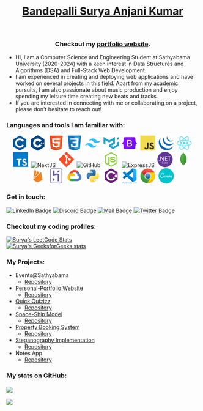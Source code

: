 <h1 align="center"><a href="https://bandepalli-surya.netlify.app/" target="_blank">Bandepalli Surya Anjani Kumar</a></h1>

<p align=center><img src="https://komarev.com/ghpvc/?username=Surya-Kumar-03&style=flat-square&color=blue" alt=""/></p>
<h3 align=center>Checkout my <a href="https://bandepalli-surya.netlify.app/" target="_blank">portfolio website</a>.</h3>

- Hi, I am a Computer Science and Engineering Student at Sathyabama University (2020-2024) with a keen interest in Data Structures and Algorithms (DSA) and Full-Stack Web Development. 
- I am experienced in creating and deploying web applications and have worked on several projects in this field. Apart from my academic pursuits, I am also passionate about music production and enjoy spending my leisure time creating new beats and tracks. 
- If you are interested in connecting with me or collaborating on a project, please don't hesitate to reach out!


### Languages and tools I am familiar with:
<div>
  <p align="center">
  <img src="https://github.com/devicons/devicon/blob/master/icons/c/c-plain.svg" title="C" alt="C" width="40" height="40"/>&nbsp;
  <img src="https://github.com/devicons/devicon/blob/master/icons/cplusplus/cplusplus-plain.svg" title="C++" alt="C++" width="40" height="40"/>&nbsp;
  <img src="https://github.com/devicons/devicon/blob/master/icons/html5/html5-original.svg" title="HTML" alt="HTML" width="40" height="40"/>&nbsp;
  <img src="https://github.com/devicons/devicon/blob/master/icons/css3/css3-original.svg" title="CSS" alt="CSS" width="40" height="40"/>&nbsp;
  <img src="https://github.com/devicons/devicon/blob/master/icons/tailwindcss/tailwindcss-plain.svg" title="Tailwind CSS" alt="Tailwind CSS" width="40" height="40"/>&nbsp;
  <img src="https://github.com/devicons/devicon/blob/master/icons/materialui/materialui-plain.svg" title="Material UI" alt="Material UI" width="40" height="40"/>&nbsp;
  <img src="https://github.com/devicons/devicon/blob/master/icons/bootstrap/bootstrap-original.svg" title="BootStrap" alt="BootStrap" width="40" height="40"/>&nbsp;
  <img src="https://github.com/devicons/devicon/blob/master/icons/javascript/javascript-original.svg" title="Javascript" alt="Javascript" width="40" height="40"/>&nbsp;
  <img src="https://github.com/devicons/devicon/blob/master/icons/jquery/jquery-original.svg" title="jQuery" alt="jQuery" width="40" height="40"/>&nbsp;
  <img src="https://github.com/devicons/devicon/blob/master/icons/react/react-original.svg" title="ReactJS" alt="ReactJS" width="40" height="40"/>&nbsp;
     <img src="https://github.com/devicons/devicon/blob/master/icons/typescript/typescript-original.svg" title="TypeScript" alt="TypeScript" width="40" height="40"/>&nbsp;
     <img src="https://user-images.githubusercontent.com/89148170/223796508-856e9d87-6d8e-4cdf-b1e6-813c1e53d0ea.png" title="NextJS" alt="NextJS" width="40" height="40"/>&nbsp;
  <img src="https://github.com/devicons/devicon/blob/master/icons/git/git-original.svg" title="Git" alt="Git" width="40" height="40"/>&nbsp;
  <img src="https://user-images.githubusercontent.com/89148170/194026320-01552edd-6d31-4d87-bb71-9a4d9b1f0eac.png" title="GitHub" alt="GitHub" width="40" height="40"/>&nbsp;
  <img src="https://github.com/devicons/devicon/blob/master/icons/nodejs/nodejs-original.svg" title="NodeJS" alt="NodeJS" width="40" height="40"/>&nbsp;
  <img src="https://user-images.githubusercontent.com/89148170/194025868-24100d5d-f972-4454-a0df-c4c4b49c8095.jpg" title="ExpressJS" alt="ExpressJS" width="40" height="40"/>&nbsp;
  <img src="https://github.com/devicons/devicon/blob/master/icons/dotnetcore/dotnetcore-original.svg" title=".NET Core" alt=".NET Core" width="40" height="40"/>&nbsp;
  <img src="https://github.com/devicons/devicon/blob/master/icons/mongodb/mongodb-original.svg" title="MongoDB" alt="MongoDB" width="40" height="40"/>&nbsp;
  <img src="https://github.com/devicons/devicon/blob/master/icons/firebase/firebase-plain.svg" title="Firebase" alt="Firebase" width="40" height="40"/>&nbsp;
  <img src="https://github.com/devicons/devicon/blob/master/icons/heroku/heroku-original.svg" title="Heroku" alt="Heroku" width="40" height="40"/>&nbsp;
  <img src="https://github.com/devicons/devicon/blob/master/icons/googlecloud/googlecloud-original.svg" title="Google Cloud" alt="Google Cloud" width="40" height="40"/>&nbsp;
  <img src="https://github.com/devicons/devicon/blob/master/icons/python/python-original.svg" title="Python" alt="Python" width="40" height="40"/>&nbsp;
  <img src="https://github.com/devicons/devicon/blob/master/icons/csharp/csharp-plain.svg" title="C#" alt="C#" width="40" height="40"/>&nbsp;
  <img src="https://github.com/devicons/devicon/blob/master/icons/vscode/vscode-original-wordmark.svg" title="VSCode" alt="VSCode" width="40" height="40"/>&nbsp;  
  <img src="https://github.com/devicons/devicon/blob/master/icons/chrome/chrome-original.svg" title="Chrome" alt="Chrome" width="40" height="40"/>&nbsp;
  <img src="https://github.com/devicons/devicon/blob/master/icons/canva/canva-original.svg" title="Canva" alt="Canva" width="40" height="40"/>&nbsp;
  </p>
</div>


### Get in touch:
<div id="badges">
  <a href="https://www.linkedin.com/in/bandepalli-surya/">
    <img src="https://img.shields.io/badge/LinkedIn-blue?style=for-the-badge&logo=linkedin&logoColor=white" alt="LinkedIn Badge"/>
  </a>
  <a href="https://discordapp.com/users/787550084371578891">
    <img src="https://img.shields.io/badge/Discord-7289DA?style=for-the-badge&logo=discord&logoColor=white" alt="Discord Badge"/>
  </a>
  <a target="_blank" href="mailto:bsuryakumar03@gmail.com">
    <img src = "https://img.shields.io/badge/Gmail-D14836?style=for-the-badge&logo=gmail&logoColor=white" alt="Mail Badge">
  </a>
  <a target="_blank" href="https://twitter.com/surya_mcp">
    <img src = "https://img.shields.io/badge/Twitter-blue?style=for-the-badge&logo=twitter&logoColor=white" alt="Twitter Badge">
  </a>
</div>

### Checkout my coding profiles:
[![Surya's LeetCode Stats](https://leetcode-stats.vercel.app/api?username=bsuryakumar03&theme=dark)](https://leetcode.com/bsuryakumar03/)
<br/>
[![Surya's GeeksforGeeks stats](https://geeks-for-geeks-stats-api-napiyo.vercel.app/?userName=bsuryakumar03)](https://auth.geeksforgeeks.org/user/bsuryakumar03/practice/)

### My Projects:
- Events@Sathyabama<br>
  - [Repository](https://github.com/Surya-Kumar-03/Event-Management)
- [Personal-Portfolio Website](https://bandepalli-surya.netlify.app/)
  - [Repository](https://github.com/Surya-Kumar-03/Portfolio)
- [Quick Quizizz](https://lazy-erin-seahorse-tux.cyclic.app/)<br>
  - [Repository](https://github.com/Surya-Kumar-03/Quick-Quizizz)
- [Space-Ship Model](https://space-ship-model.netlify.app/)<br>
  - [Repository](https://github.com/Surya-Kumar-03/Space-Ship-Model)
- [Property Booking System](https://hotel-rental.onrender.com/login)
  - [Repository](https://github.com/Surya-Kumar-03/Property-Booking-System)
- [Steganography Implementation](https://aryanamish.github.io/Steganography/)
  - [Repository](https://github.com/Aryanamish/Steganography)
- Notes App <br>
  - [Repository](https://github.com/Surya-Kumar-03/Notes-App)


### My stats on GitHub:
<p  align=center>

<img src = "https://github-readme-stats.vercel.app/api/top-langs/?username=Surya-Kumar-03&layout=compact&theme=radical" width="400px" align=center></img>

<img src = "https://github-readme-streak-stats.herokuapp.com/?user=Surya-Kumar-03&theme=dark&background=141321" width="400px" align=center></img>

</p>
